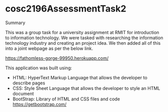 # cosc2196AssessmentTask2

Summary

This was a group task for a university assignment at RMIT for introduction to information technology. We were tasked with researching the information technology industry and creating an project idea. We then added all of this into a joint webpage as per the below link.

https://fathomless-gorge-99950.herokuapp.com/

This application was built using:
- HTML: HyperText Markup Language that allows the developer to describe pages
- CSS: Style Sheet Language that allows the developer to style an HTML document
- BootStrap: Library of HTML and CSS files and code https://getbootstrap.com/

